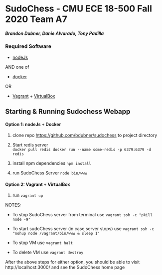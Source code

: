 # SudoChess - CMU ECE 18-500 Fall 2020 Team A7 
##### Brandon Dubner, Danie Alvarado, Tony Padilla 

### Required Software
- [nodeJs](https://nodejs.org/en/download)

AND one of 
 
- [docker](https://www.docker.com/products/docker-desktop)

OR 
- [Vagrant](https://www.vagrantup.com/downloads.html) + [VirtualBox](https://www.virtualbox.org/wiki/Downloads)

## Starting & Running Sudochess Webapp

#### Option 1: nodeJs + Docker

1) clone repo https://github.com/bdubner/sudochess to project directory

2) Start redis server  
`
docker pull redis
docker run --name some-redis -p 6379:6379 -d redis
`
3) install npm dependencies
`
npm install
`

4) run SudoChess Server
`
node bin/www
`

#### Option 2: Vagrant + VirtualBox
1) run `vagrant up`

NOTES: 

- To stop SudoChess server from terminal use 
`vagrant ssh -c "pkill node -9"`

- To start sudoChess server (in case server stops) use
`vagrant ssh -c "nohup node /vagrant/bin/www & sleep 1" `

- To stop VM use `vagrant halt`

- To delete VM use `vagrant destroy`

After the above steps for either option, you should be able to visit http://localhost:3000/ and see the
 SudoChess home page


